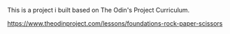 This is a project i built based on The Odin's Project Curriculum.

https://www.theodinproject.com/lessons/foundations-rock-paper-scissors




